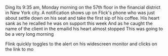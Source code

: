 Ding 
Its 9:35 am, Monday morning on the 57th floor in the financial district in New York city.
A notification shows up on Flick's phone who was just about settle down on his seat and take the first sip of his coffee.
His heart sank as he recalled he was on support this week 
And as he caught the name of the client in the emailid his heart almost stopped
This was going to be a very long morning

Flink quickly toggles to the alert on his widescreen monitor and clicks on the link to mo
